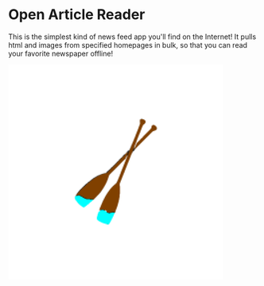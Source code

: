 # Open Article Reader

This is the simplest kind of news feed app you'll find on the Internet! It pulls html and images from specified homepages in bulk, so that you can read your favorite newspaper offline!



[![OAR](https://github.com/aiman-al-masoud/OpenArticleReader/blob/master/app/src/main/res/mipmap-xxxhdpi/ic_launcher_foreground.png
)]()
